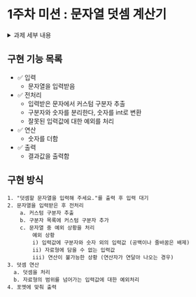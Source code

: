 # 1주차 미션 : 문자열 덧셈 계산기

<details>
	<summary>과제 세부 내용</summary>

## 과제

- 입력한 문자열에서 숫자를 추출하여 더하는 계산기를 구현한다.
    - 쉼표(,) 또는 콜론(:)을 구분자로 가지는 문자열을 전달하는 경우 구분자를 기준으로 분리한 각 숫자의 합을 반환한다.
    - 예: "" => 0, "1,2" => 3, "1,2,3" => 6, "1,2:3" => 6
    - 앞의 기본 구분자(쉼표, 콜론) 외에 커스텀 구분자를 지정할 수 있다. 커스텀 구분자는 문자열 앞부분의 "//"와 "\n" 사이에 위치하는 문자를 커스텀 구분자로 사용한다.
    - 예를 들어 "//;\n1;2;3"과 같이 값을 입력할 경우 커스텀 구분자는 세미콜론(;)이며, 결과 값은 6이 반환되어야 한다.
    - 사용자가 잘못된 값을 입력할 경우 IllegalArgumentException을 발생시킨 후 애플리케이션은 종료되어야 한다.

### 입출력

- 입력 : 구분자와 양수로 구성된 문자열
- 출력 : 덧셈 결과

ex)

```
덧셈할 문자열을 입력해 주세요.
1,2:3 
결과 : 6
```

</details>

## 구현 기능 목록

- ✅ 입력
    - 문자열을 입력받음
- ✅ 전처리
    - 입력받은 문자에서 커스텀 구분자 추출
    - 구분자와 숫자를 분리한다, 숫자를 int로 변환
    - 잘못된 입력값에 대한 예외를 처리
- ✅ 연산
    - 숫자를 더함
- ✅ 출력
    - 결과값을 출력함

## 구현 방식

```
1. "덧셈할 문자열을 입력해 주세요."를 출력 후 입력 대기
2. 문자열을 입력받은 후 전처리
	a. 커스텀 구분자 추출
	b. 구분자 목록에 커스텀 구분자 추가
	c. 문자열 중 예외 상황을 처리
		예외 상황
		i) 입력값에 구분자와 숫자 외의 입력값 (공백이나 줄바꿈은 배제)
		ii) 자료형에 담을 수 없는 입력값
		iii) 연산이 불가능한 상황 (연산자가 연달아 나오는 경우)
3. 덧셈 연산
  a. 덧셈을 처리
  b. 자료형의 범위를 넘어가는 입력값에 대한 예외처리
4. 포멧에 맞춰 출력
```

